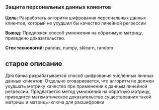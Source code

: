 ### Защита персональных данных клиентов 

**Цель:** Разработать алгоритм шифрования персональных данных клиентов, который не ухудшил бы качество линейной регрессии

**Вывод:** Предложен способ умножения на обратимую матрицу, приведено доказательство.


**Стек технологий:** pandas, numpy, sklearn, random


## старое описание

Для банка разрабатывается способ шифрования численных личных данных клиентов. Отдельно оговаривается, что алгоритм не должен ухудшать метрику качество при применении к данным линейной регрессии. Предлагается метод умножения на обратную матрицу, приводится математическое доказательство существования такой матрицы и матрицы-ключа для расшифровки
